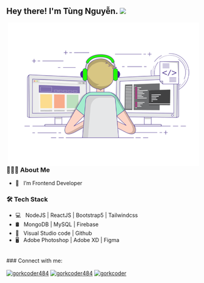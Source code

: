 <h2> Hey there! I'm Tùng Nguyễn. <img src="https://github.com/souvikguria98/souvikguria98/blob/master/Hi.gif"
        width="25"></h2>
<img align="right" alt="GIF" src="https://raw.githubusercontent.com/devSouvik/devSouvik/master/gif3.gif" width="500" />

<h3> 👨🏻‍💻 About Me </h3>

- 🔭 &nbsp; I’m Frontend Developer

<h3>🛠 Tech Stack</h3>

- 💻 &nbsp; NodeJS | ReactJS | Bootstrap5 | Tailwindcss 
- 🛢 &nbsp; MongoDB | MySQL | Firebase
- 🔧 &nbsp; Visual Studio code | Github
- 🖥 &nbsp; Adobe Photoshop | Adobe XD | Figma

<br>
### Connect with me:
<p align="left">
<a href="https://www.facebook.com/ndt0101" target="blank"><img align="center" src="https://raw.githubusercontent.com/rahuldkjain/github-profile-readme-generator/master/src/images/icons/Social/facebook.svg" alt="gorkcoder484" height="30" width="40" /></a>
<a href="https://www.instagram.com/tung_inu11/" target="blank"><img align="center" src="https://raw.githubusercontent.com/rahuldkjain/github-profile-readme-generator/master/src/images/icons/Social/instagram.svg" alt="gorkcoder484" height="30" width="40" /></a>
<a href="https://www.youtube.com/channel/UCRwYXdeYLNo2g9qYh79C6xA" target="blank"><img align="center" src="https://raw.githubusercontent.com/rahuldkjain/github-profile-readme-generator/master/src/images/icons/Social/youtube.svg" alt="gorkcoder" height="30" width="40" /></a>
</p>


